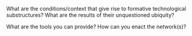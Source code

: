 What are the conditions/context that give rise to formative technological substructures? What are the results of their unquestioned ubiquity? 

What are the tools you can provide? How can you enact the network(s)?